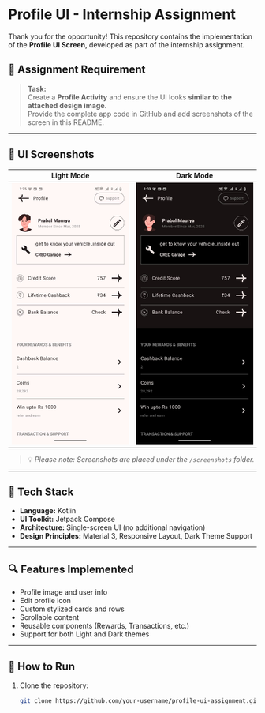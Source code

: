 # Profile UI - Internship Assignment

Thank you for the opportunity! This repository contains the implementation of the **Profile UI Screen**, developed as part of the internship assignment.

## 🧾 Assignment Requirement

> **Task:**  
Create a **Profile Activity** and ensure the UI looks **similar to the attached design image**.  
Provide the complete app code in GitHub and add screenshots of the screen in this README.

---

## 📱 UI Screenshots

| Light Mode | Dark Mode |
|------------|-----------|
| ![Light Mode Screenshot](screenshots/light.jpeg) | ![Dark Mode Screenshot](screenshots/dark.jpeg) |

> 💡 *Please note: Screenshots are placed under the `/screenshots` folder.*

---

## 🔧 Tech Stack

- **Language:** Kotlin
- **UI Toolkit:** Jetpack Compose
- **Architecture:** Single-screen UI (no additional navigation)
- **Design Principles:** Material 3, Responsive Layout, Dark Theme Support

---

## 🔍 Features Implemented

- Profile image and user info
- Edit profile icon
- Custom stylized cards and rows
- Scrollable content
- Reusable components (Rewards, Transactions, etc.)
- Support for both Light and Dark themes

---

## 🚀 How to Run

1. Clone the repository:
   ```bash
   git clone https://github.com/your-username/profile-ui-assignment.git
